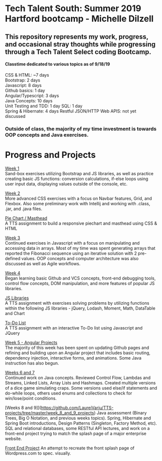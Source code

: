 # Tech Talent South: Summer 2019 Hartford bootcamp - Michelle Dilzell

## This repository represents my work, progress, and occasional stray thoughts while progressing through a Tech Talent Select coding Bootcamp.

#### Classtime dedicated to various topics as of 9/18/19

CSS & HTML: ~7 days  
Bootstrap:  2 days  
Javascript:  8 days  
Github basics: 1 day  
Angular/Typescript: 3 days  
Java Concepts: 10 days  
Unit Testing and TDD: 1 day
SQL: 1 day  
Spring & Hibernate: 4 days
Restful JSON/HTTP Web APIS: not yet discussed  

### Outside of class, the majority of my time investment is towards OOP concepts and Java exercises.

# Progress and Projects
[Week 1](https://github.com/LaureiVarju/TTS-projects/tree/master/week_1_projects)  
Sand-box exercises utilizing Bootstrap and JS libraries, as well as practice creating basic JS functions: conversion calculations, if-else loops using user input data, displaying values outside of the console, etc.   

[Week 2](https://github.com/LaureiVarju/TTS-projects/tree/master/week_2_projects)  
More advanced CSS exercises with a focus on Navbar features, Grid, and Flexbox. Also some preliminary work with Intellij and working with .class, .jar, and .java files.   
 
[Pie Chart / Masthead](https://github.com/LaureiVarju/TTS-projects/tree/master/HOMEWORK_Michelle_Dilzell/CSS_Piechar_Navbar)      
A TTS assignment to build a responsive piechart and masthead using CSS & HTML   

[Week 3](https://github.com/LaureiVarju/TTS-projects/tree/master/week_3_projects)   
Continued exercises in Javascript with a focus on manipulating and accessing data in arrays. Most of my time was spent generating arrays that reported the Fibonacci sequence using an iterative solution with 2 pre-defined values. OOP concepts and computer architecture was also discussed as well as Agile workflows.   

[Week 4](https://github.com/LaureiVarju/TTS-projects/tree/master/week_4_projects)   
Began learning basic Github and VCS concepts, front-end debugging tools, control flow concepts, DOM manipulation, and more features of popular JS libraries.

[JS Libraries](https://github.com/LaureiVarju/TTS-projects/blob/master/HOMEWORK_Michelle_Dilzell/JS_Libraries_HW.zip)    
A TTS assignment with exercises solving problems by utilizing functions within the following JS libraries - jQuery, Lodash, Moment, Math, DataTable and Chart   

[To-Do List](https://github.com/LaureiVarju/TTS-projects/blob/master/HOMEWORK_Michelle_Dilzell/To%20Do%20List%20HW.zip)    
A TTS assignment with an interactive To-Do list using Javascript and JQuery
 
[Week 5 - Angular Projects](https://github.com/LaureiVarju/TTS-projects/tree/master/HOMEWORK_Michelle_Dilzell/Angular%20HW%202%20-%20Services%20and%20DI)   
The majority of this week has been spent on updating Github pages and refining and building upon an Angular project that includes basic routing, dependency injection, interactive forms, and animations. Some Java instruction has also begun.

[Weeks 6 and 7](https://github.com/LaureiVarju/TTS-projects/tree/master/week_7_projects)   
Continued work on Java concepts. Reviewed Control Flow, Lambdas and Streams, Linked Lists, Array Lists and Hashmaps. Created multiple versions of a dice game simulating craps. Some versions used else/if statements and do-while loops, others used enums and collections to check for win/lose/point conditions.

[Weeks 8 and 9]](https://github.com/LaureiVarju/TTS-projects/tree/master/week_8_and_9_projects)
Java assessment (Binary Trees, Big O Notation, and previous weeks topics).
Spring, Hibernate and Spring Boot introductions, Design Patterns (Singleton, Factory Method, etc).
SQL and relational databases, some RESTful API lectures, and work on a front-end project trying to match the splash page of a major enterprise website.

[Front End Project](https://github.com/LaureiVarju/TTS-projects/tree/master/week_8_and_9_projects/wordpress_splash_page)
An attempt to recreate the front splash page of Wordpress.com to spec. visually.

